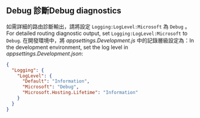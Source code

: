 ## <a name="debug-diagnostics"></a><span data-ttu-id="5af0b-101">Debug 診斷</span><span class="sxs-lookup"><span data-stu-id="5af0b-101">Debug diagnostics</span></span>

<span data-ttu-id="5af0b-102">如需詳細的路由診斷輸出，請將設定 `Logging:LogLevel:Microsoft` 為 `Debug` 。</span><span class="sxs-lookup"><span data-stu-id="5af0b-102">For detailed routing diagnostic output, set `Logging:LogLevel:Microsoft` to `Debug`.</span></span> <span data-ttu-id="5af0b-103">在開發環境中，將 *appsettings.Development.js* 中的記錄層級設定為：</span><span class="sxs-lookup"><span data-stu-id="5af0b-103">In the development environment, set the log level in *appsettings.Development.json*:</span></span>

```json
{
  "Logging": {
    "LogLevel": {
      "Default": "Information",
      "Microsoft": "Debug",
      "Microsoft.Hosting.Lifetime": "Information"
    }
  }
}
```
